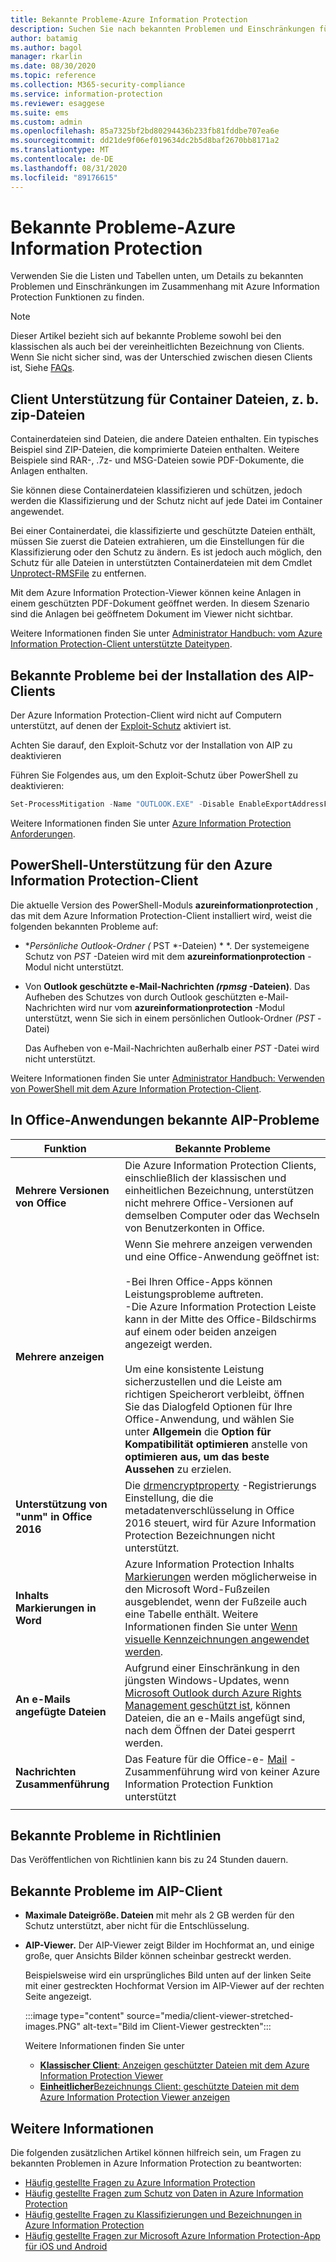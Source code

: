 ```yaml
---
title: Bekannte Probleme-Azure Information Protection
description: Suchen Sie nach bekannten Problemen und Einschränkungen für Azure Information Protection, und Durchsuchen Sie Sie.
author: batamig
ms.author: bagol
manager: rkarlin
ms.date: 08/30/2020
ms.topic: reference
ms.collection: M365-security-compliance
ms.service: information-protection
ms.reviewer: esaggese
ms.suite: ems
ms.custom: admin
ms.openlocfilehash: 85a7325bf2bd80294436b233fb81fddbe707ea6e
ms.sourcegitcommit: dd21de9f06ef019634dc2b5d8baf2670bb8171a2
ms.translationtype: MT
ms.contentlocale: de-DE
ms.lasthandoff: 08/31/2020
ms.locfileid: "89176615"
---
```

# <a name="known-issues---azure-information-protection"></a>Bekannte Probleme-Azure Information Protection

Verwenden Sie die Listen und Tabellen unten, um Details zu bekannten Problemen und Einschränkungen im Zusammenhang mit Azure Information Protection Funktionen zu finden.

> [!NOTE]
> Dieser Artikel bezieht sich auf bekannte Probleme sowohl bei den klassischen als auch bei der vereinheitlichten Bezeichnung von Clients. Wenn Sie nicht sicher sind, was der Unterschied zwischen diesen Clients ist, Siehe [FAQs](faqs.md#whats-the-difference-between-the-azure-information-protection-classic-and-unified-labeling-clients).

## <a name="client-support-for-container-files-such-as-zip-files"></a>Client Unterstützung für Container Dateien, z. b. zip-Dateien

Containerdateien sind Dateien, die andere Dateien enthalten. Ein typisches Beispiel sind ZIP-Dateien, die komprimierte Dateien enthalten. Weitere Beispiele sind RAR-, .7z- und MSG-Dateien sowie PDF-Dokumente, die Anlagen enthalten.

Sie können diese Containerdateien klassifizieren und schützen, jedoch werden die Klassifizierung und der Schutz nicht auf jede Datei im Container angewendet.

Bei einer Containerdatei, die klassifizierte und geschützte Dateien enthält, müssen Sie zuerst die Dateien extrahieren, um die Einstellungen für die Klassifizierung oder den Schutz zu ändern. Es ist jedoch auch möglich, den Schutz für alle Dateien in unterstützten Containerdateien mit dem Cmdlet [Unprotect-RMSFile](/powershell/module/azureinformationprotection/unprotect-rmsfile) zu entfernen.

Mit dem Azure Information Protection-Viewer können keine Anlagen in einem geschützten PDF-Dokument geöffnet werden. In diesem Szenario sind die Anlagen bei geöffnetem Dokument im Viewer nicht sichtbar.

Weitere Informationen finden Sie unter [Administrator Handbuch: vom Azure Information Protection-Client unterstützte Dateitypen](rms-client/client-admin-guide-file-types.md).

## <a name="known-issues-for-installing-the-aip-client"></a>Bekannte Probleme bei der Installation des AIP-Clients

Der Azure Information Protection-Client wird nicht auf Computern unterstützt, auf denen der [Exploit-Schutz](https://docs.microsoft.com/windows/security/threat-protection/microsoft-defender-atp/enable-exploit-protection) aktiviert ist.

Achten Sie darauf, den Exploit-Schutz vor der Installation von AIP zu deaktivieren 

Führen Sie Folgendes aus, um den Exploit-Schutz über PowerShell zu deaktivieren:

```PowerShell
Set-ProcessMitigation -Name "OUTLOOK.EXE" -Disable EnableExportAddressFilterPlus, EnableExportAddressFilter, EnableImportAddressFilter
```

Weitere Informationen finden Sie unter [Azure Information Protection Anforderungen](requirements.md).

## <a name="powershell-support-for-the-azure-information-protection-client"></a>PowerShell-Unterstützung für den Azure Information Protection-Client

Die aktuelle Version des PowerShell-Moduls **azureinformationprotection** , das mit dem Azure Information Protection-Client installiert wird, weist die folgenden bekannten Probleme auf:

- **Persönliche Outlook-Ordner (* PST *-Dateien) * *. Der systemeigene Schutz von *PST* -Dateien wird mit dem **azureinformationprotection** -Modul nicht unterstützt.

- Von **Outlook geschützte e-Mail-Nachrichten *(rpmsg* -Dateien)**. Das Aufheben des Schutzes von durch Outlook geschützten e-Mail-Nachrichten wird nur vom **azureinformationprotection** -Modul unterstützt, wenn Sie sich in einem persönlichen Outlook-Ordner *(PST* -Datei)

    Das Aufheben von e-Mail-Nachrichten außerhalb einer *PST* -Datei wird nicht unterstützt.

Weitere Informationen finden Sie unter [Administrator Handbuch: Verwenden von PowerShell mit dem Azure Information Protection-Client](rms-client/client-admin-guide-powershell.md).

## <a name="aip-known-issues-in-office-applications"></a>In Office-Anwendungen bekannte AIP-Probleme

|Funktion  |Bekannte Probleme  |
|---------|---------|
|**Mehrere Versionen von Office**    | Die Azure Information Protection Clients, einschließlich der klassischen und einheitlichen Bezeichnung, unterstützen nicht mehrere Office-Versionen auf demselben Computer oder das Wechseln von Benutzerkonten in Office.       |
|**Mehrere anzeigen** |Wenn Sie mehrere anzeigen verwenden und eine Office-Anwendung geöffnet ist: </br></br>-Bei Ihren Office-Apps können Leistungsprobleme auftreten.</br>-Die Azure Information Protection Leiste kann in der Mitte des Office-Bildschirms auf einem oder beiden anzeigen angezeigt werden. </br></br>Um eine konsistente Leistung sicherzustellen und die Leiste am richtigen Speicherort verbleibt, öffnen Sie das Dialogfeld Optionen für Ihre Office-Anwendung, und wählen Sie unter **Allgemein** die **Option** **für Kompatibilität optimieren** anstelle von **optimieren aus, um das beste Aussehen** zu erzielen.    |
|**Unterstützung von "unm" in Office 2016**| Die [drmencryptproperty](https://docs.microsoft.com/deployoffice/security/protect-sensitive-messages-and-documents-by-using-irm-in-office#office-2016-irm-registry-key-options) -Registrierungs Einstellung, die die metadatenverschlüsselung in Office 2016 steuert, wird für Azure Information Protection Bezeichnungen nicht unterstützt.|
|**Inhalts Markierungen in Word**    | Azure Information Protection Inhalts [Markierungen](configure-policy-markings.md) werden möglicherweise in den Microsoft Word-Fußzeilen ausgeblendet, wenn der Fußzeile auch eine Tabelle enthält. Weitere Informationen finden Sie unter [Wenn visuelle Kennzeichnungen angewendet werden](configure-policy-markings.md#when-visual-markings-are-applied). |
|**An e-Mails angefügte Dateien** |Aufgrund einer Einschränkung in den jüngsten Windows-Updates, wenn [Microsoft Outlook durch Azure Rights Management geschützt ist](office-apps-services-support.md), können Dateien, die an e-Mails angefügt sind, nach dem Öffnen der Datei gesperrt werden. |
|**Nachrichten Zusammenführung**    |  Das Feature für die Office-e- [Mail](https://support.office.com/article/use-mail-merge-for-bulk-email-letters-labels-and-envelopes-f488ed5b-b849-4c11-9cff-932c49474705) -Zusammenführung wird von keiner Azure Information Protection Funktion unterstützt       |
| | |

## <a name="known-issues-in-policies"></a>Bekannte Probleme in Richtlinien

Das Veröffentlichen von Richtlinien kann bis zu 24 Stunden dauern.

## <a name="known-issues-in-the-aip-client"></a>Bekannte Probleme im AIP-Client

- **Maximale Dateigröße. Dateien** mit mehr als 2 GB werden für den Schutz unterstützt, aber nicht für die Entschlüsselung.

- **AIP-Viewer.** Der AIP-Viewer zeigt Bilder im Hochformat an, und einige große, quer Ansichts Bilder können scheinbar gestreckt werden.

    Beispielsweise wird ein ursprüngliches Bild unten auf der linken Seite mit einer gestreckten Hochformat Version im AIP-Viewer auf der rechten Seite angezeigt. 
    
    :::image type="content" source="media/client-viewer-stretched-images.PNG" alt-text="Bild im Client-Viewer gestreckten":::
    
    Weitere Informationen finden Sie unter

    - [**Klassischer Client**: Anzeigen geschützter Dateien mit dem Azure Information Protection Viewer](rms-client/client-view-use-files.md)
    - [**Einheitlicher**Bezeichnungs Client: geschützte Dateien mit dem Azure Information Protection Viewer anzeigen](rms-client/clientv2-view-use-files.md)

## <a name="more-information"></a>Weitere Informationen

Die folgenden zusätzlichen Artikel können hilfreich sein, um Fragen zu bekannten Problemen in Azure Information Protection zu beantworten:

- [Häufig gestellte Fragen zu Azure Information Protection](faqs.md)
- [Häufig gestellte Fragen zum Schutz von Daten in Azure Information Protection](faqs-rms.md)
- [Häufig gestellte Fragen zu Klassifizierungen und Bezeichnungen in Azure Information Protection](faqs-infoprotect.md)
- [Häufig gestellte Fragen zur Microsoft Azure Information Protection-App für iOS und Android](rms-client/mobile-app-faq.md)

